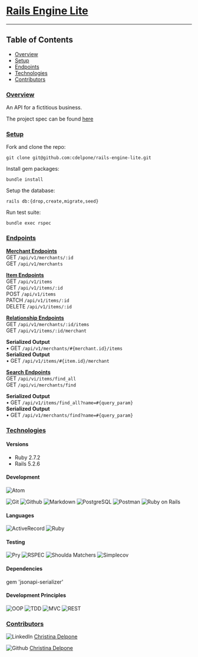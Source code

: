 # [Rails Engine Lite](https://github.com/cdelpone/rails-engine-lite)
<hr>

## Table of Contents
- [Overview](#overview)
- [Setup](#setup)
- [Endpoints](#endpoints)
- [Technologies](#technologies)
- [Contributors](#contributors)

### <ins>Overview</ins>

An API for a fictitious business.

The project spec can be found [here](https://backend.turing.edu/module3/projects/rails_engine_lite/)

### <ins>Setup</ins>
Fork and clone the repo:

`git clone git@github.com:cdelpone/rails-engine-lite.git`

Install gem packages:

`bundle install`

Setup the database:

`rails db:{drop,create,migrate,seed}`

Run test suite:

 `bundle exec rspec`

### <ins>Endpoints</ins>

<b><u>Merchant Endpoints</u></b><br>
GET `/api/v1/merchants/:id`<br>
GET `/api/v1/merchants`<br>

<b><u>Item Endpoints</u></b><br>
GET `/api/v1/items`<br>
GET `/api/v1/items/:id`<br>
POST `/api/v1/items`<br>
PATCH `/api/v1/items/:id`<br>
DELETE `/api/v1/items/:id`<br>

<b><u>Relationship Endpoints</u></b><br>
GET `/api/v1/merchants/:id/items`<br>
GET `/api/v1/items/:id/merchant`<br>

<b>Serialized Output</b><br>
•	 GET `/api/v1/merchants/#{merchant.id}/items`<br>
<b>Serialized Output</b><br>
•	 GET `/api/v1/items/#{item.id}/merchant`<br>

<b><u>Search Endpoints</u></b><br>
GET `/api/vi/items/find_all`<br>
GET `/api/vi/merchants/find`<br>

<b>Serialized Output</b></b><br>
•	 GET `/api/v1/items/find_all?name=#{query_param}`<br>
<b>Serialized Output</b><br>
•	GET `/api/v1/merchants/find?name=#{query_param}`<br>


### <ins>Technologies</ins>

#### Versions
- Ruby 2.7.2
- Rails 5.2.6

#### Development
![Atom][Atom-img]
<!-- ![OAuth][Bcrypt-img] -->
![Git][Git-img]
![Github][Github-img]
![Markdown][Markdown-img]
![PostgreSQL][PostgreSQL-img]
![Postman][Postman-img]
![Ruby on Rails][Ruby on Rails-img]

#### Languages
![ActiveRecord][ActiveRecord-img]
![Ruby][Ruby-img]

#### Testing
![Pry][Pry-img]
![RSPEC][RSPEC-img]
![Shoulda Matchers][Shoulda Matchers-img]
![Simplecov][Simplecov-img]

#### Dependencies
gem 'jsonapi-serializer'

#### Development Principles
![OOP][OOP-img]
![TDD][TDD-img]
![MVC][MVC-img]
![REST][REST-img]

### <ins>Contributors</ins>
![LinkedIn][LinkedIn-img] [Christina Delpone](https://www.linkedin.com/in/christinadelpone)

![Github][Github-img] [Christina Delpone](https://github.com/cdelpone)

<!-- Markdown link & img dfn's -->
[Github-img]: https://img.shields.io/badge/GitHub-100000?style=for-the-badge&logo=github&logoColor=white

<!-- #### Development -->
[Atom-img]: https://img.shields.io/badge/Atom-66595C.svg?&style=flaste&logo=atom&logoColor=white
[Git-img]: https://img.shields.io/badge/Git-F05032.svg?&style=flaste&logo=git&logoColor=white
[Github-img]: https://img.shields.io/badge/GitHub-181717.svg?&style=flaste&logo=github&logoColor=white
[Markdown-img]: https://img.shields.io/badge/Markdown-000000?style=for-the-badge&logo=markdown&logoColor=white
[PostgreSQL-img]: https://img.shields.io/badge/PostgreSQL-4169E1.svg?&style=flaste&logo=postgresql&logoColor=white
[Postman-img]: https://img.shields.io/badge/Postman-FF6C37?style=for-the-badge&logo=Postman&logoColor=white
[Ruby on Rails-img]: https://img.shields.io/badge/Ruby%20On%20Rails-b81818.svg?&style=flat&logo=rubyonrails&logoColor=white

<!-- #### Languages -->
[ActiveRecord-img]: https://img.shields.io/badge/ActiveRecord-CC0000.svg?&style=flaste&logo=rubyonrails&logoColor=white
[Ruby-img]: https://img.shields.io/badge/Ruby-CC0000.svg?&style=flaste&logo=ruby&logoColor=white

<!-- #### Testing -->
[Pry-img]: https://img.shields.io/badge/pry-b81818.svg?&style=flaste&logo=rubygems&logoColor=white
[RSPEC-img]: https://img.shields.io/badge/rspec-b81818.svg?&style=flaste&logo=rubygems&logoColor=white
[Shoulda Matchers-img]: https://img.shields.io/badge/shoulda--matchers-b81818.svg?&style=flaste&logo=rubygems&logoColor=white
[Simplecov-img]: https://img.shields.io/badge/simplecov-b81818.svg?&style=flaste&logo=rubygems&logoColor=white

<!-- #### Development Principles -->
[OOP-img]: https://img.shields.io/badge/OOP-b81818.svg?&style=flaste&logo=OOP&logoColor=white
[TDD-img]: https://img.shields.io/badge/TDD-b87818.svg?&style=flaste&logo=TDD&logoColor=white
[MVC-img]: https://img.shields.io/badge/MVC-b8b018.svg?&style=flaste&logo=MVC&logoColor=white
[REST-img]: https://img.shields.io/badge/REST-33b818.svg?&style=flaste&logo=REST&logoColor=white

<!-- ### <ins>Contributors</ins> -->
[LinkedIn-img]: https://img.shields.io/badge/LinkedIn-0077B5?style=for-the-badge&logo=linkedin&logoColor=white
